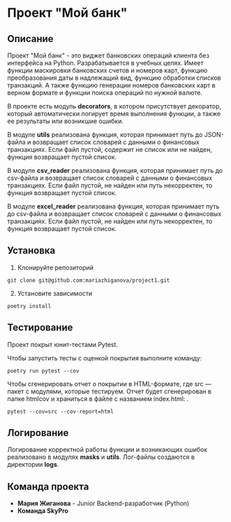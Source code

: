 # Проект "Мой банк"

## Описание
Проект "Мой банк" - это виджет банковских операций клиента без интерфейса на Python.
Разрабатывается в учебных целях.
Имеет функции маскировки банковских счетов и номеров карт, функцию преобразования даты в надлежащий вид, функцию обработки списков транзакций.
А также функцию генерации номеров банковских карт в верном формате и функции поиска операций по нужной валюте.

В проекте есть модуль **decorators**, в котором присутствует декоратор, который автоматически логирует время выполнения функции, 
а также ее результаты или возникшие ошибки.

В модуле **utils** реализована функция, которая принимает путь до JSON-файла 
и возвращает список словарей с данными о финансовых транзакциях. 
Если файл пустой, содержит не список или не найден, функция возвращает пустой список.

В модуле **csv_reader** реализована функция, которая принимает путь до csv-файла 
и возвращает список словарей с данными о финансовых транзакциях. 
Если файл пустой, не найден или путь некорректен, то функция возвращает пустой список.

В модуле **excel_reader** реализована функция, которая принимает путь до csv-файла 
и возвращает список словарей с данными о финансовых транзакциях. 
Если файл пустой, не найден или путь некорректен, то функция возвращает пустой список.

## Установка
1. Клонируйте репозиторий
```commandline
git clone git@github.com:mariazhiganova/project1.git
```
2. Установите зависимости
```commandline
poetry install
```

## Тестирование 
Проект покрыт юнит-тестами Pytest.

Чтобы запустить тесты с оценкой покрытия выполните команду:
```commandline
poetry run pytest --cov
```
Чтобы сгенерировать отчет о покрытии в HTML-формате, где src — пакет c модулями, которые тестируем. 
Отчет будет сгенерирован в папке htmlcov и храниться в файле с названием index.html:
.
```commandline
pytest --cov=src --cov-report=html
```
## Логирование
Логирование корректной работы функции и возникающих ошибок реализовано в модулях **masks** и **utils**. Лог-файлы создаются в директории **logs**.


## Команда проекта

- **Мария Жиганова** - Junior Backend-разработчик (Python)
- **Команда SkyPro**
